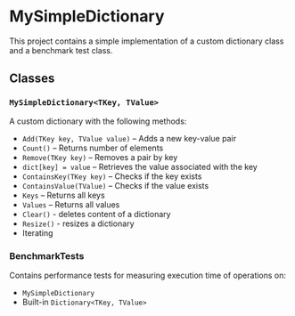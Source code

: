 # MySimpleDictionary

This project contains a simple implementation of a custom dictionary class and a benchmark test class.  

## Classes

### `MySimpleDictionary<TKey, TValue>`
A custom dictionary with the following methods:
- `Add(TKey key, TValue value)` – Adds a new key-value pair
- `Count()` – Returns number of elements
- `Remove(TKey key)` – Removes a pair by key
- `dict[key] = value` – Retrieves the value associated with the key
- `ContainsKey(TKey key)` – Checks if the key exists
- `ContainsValue(TValue)` – Checks if the value exists
- `Keys` – Returns all keys
- `Values` – Returns all values
- `Clear()` - deletes content of a dictionary
- `Resize()` - resizes a dictionary 
- Iterating


### BenchmarkTests
Contains performance tests for measuring execution time of operations on:
- `MySimpleDictionary`
- Built-in `Dictionary<TKey, TValue>`

